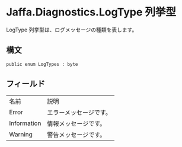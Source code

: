 # Jaffa.Diagnostics.LogType 列挙型

LogType 列挙型は、ログメッセージの種類を表します。


## 構文

```
public enum LogTypes : byte
```

## フィールド

<table><tr><td>名前</td><td>説明</td></tr>

<tr><td>Error</td><td>エラーメッセージです。</td></tr>
<tr><td>Information</td><td>情報メッセージです。</td></tr>
<tr><td>Warning</td><td>警告メッセージです。</td></tr>

</table>


